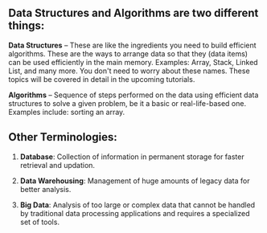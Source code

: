 ## Data Structures and Algorithms are two different things:

**Data Structures** – These are like the ingredients you need to build efficient algorithms. These are the ways to arrange data so that they (data items) can be used efficiently in the main memory. Examples: Array, Stack, Linked List, and many more. You don't need to worry about these names. These topics will be covered in detail in the upcoming tutorials.

**Algorithms** – Sequence of steps performed on the data using efficient data structures to solve a given problem, be it a basic or real-life-based one. Examples include: sorting an array.

## Other Terminologies:

1. **Database**: Collection of information in permanent storage for faster retrieval and updation.
   
2. **Data Warehousing**: Management of huge amounts of legacy data for better analysis.
   
3. **Big Data**: Analysis of too large or complex data that cannot be handled by traditional data processing applications and requires a specialized set of tools.
